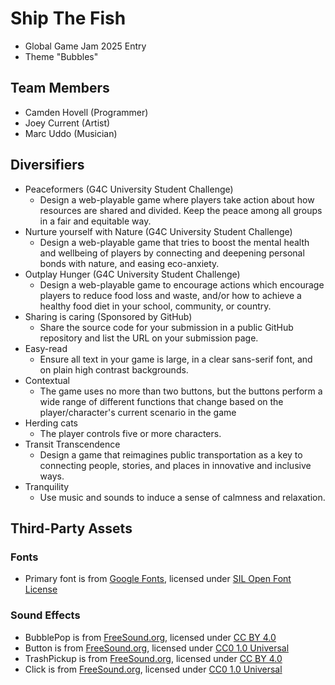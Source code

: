# Ship The Fish

 - Global Game Jam 2025 Entry
 - Theme "Bubbles"
 
 ## Team Members
  - Camden Hovell (Programmer)
  - Joey Current (Artist)
  - Marc Uddo (Musician)

  ## Diversifiers
   - Peaceformers (G4C University Student Challenge) 
     - Design a web-playable game where players take action about how resources are shared and divided. Keep the peace among all groups in a fair and equitable way.
   - Nurture yourself with Nature (G4C University Student Challenge)
      - Design a web-playable game that tries to boost the mental health and wellbeing of players by connecting and deepening personal bonds with nature, and easing eco-anxiety.
   - Outplay Hunger (G4C University Student Challenge)
      - Design a web-playable game to encourage actions which encourage players to reduce food loss and waste, and/or how to achieve a healthy food diet in your school, community, or country.
   - Sharing is caring (Sponsored by GitHub)
     - Share the source code for your submission in a public GitHub repository and list the URL on your submission page.
   - Easy-read
     - Ensure all text in your game is large, in a clear sans-serif font, and on plain high contrast backgrounds.
   - Contextual
     - The game uses no more than two buttons, but the buttons perform a wide range of different functions that change based on the player/character's current scenario in the game
   - Herding cats
     - The player controls five or more characters. 
   - Transit Transcendence
     - Design a game that reimagines public transportation as a key to connecting people, stories, and places in innovative and inclusive ways.
   - Tranquility
     - Use music and sounds to induce a sense of calmness and relaxation.


## Third-Party Assets

 ### Fonts
 - Primary font is from [Google Fonts](https://fonts.google.com/specimen/Londrina+Solid?lang=en_Latn&categoryFilters=Sans+Serif:%2FSans%2F*&preview.text=Ship%20the%20Fish), licensed under [SIL Open Font License](https://openfontlicense.org/open-font-license-official-text/)

 ### Sound Effects
 - BubblePop is from [FreeSound.org](https://freesound.org/people/CGEffex/sounds/89532/), licensed under [CC BY 4.0](https://creativecommons.org/licenses/by/4.0/)
 - Button is from [FreeSound.org](https://freesound.org/people/IndyTheCringeMaster/sounds/777571/), licensed under [CC0 1.0 Universal](https://creativecommons.org/publicdomain/zero/1.0/)
 - TrashPickup is from [FreeSound.org](https://freesound.org/people/volivieri/sounds/37170/), licensed under [CC BY 4.0](https://creativecommons.org/licenses/by/4.0/)
 - Click is from [FreeSound.org](https://freesound.org/people/Funky_Audio/sounds/698818/), licensed under [CC0 1.0 Universal](https://creativecommons.org/publicdomain/zero/1.0/)